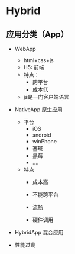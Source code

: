 # Hybrid

## 应用分类（App）
* WebApp
    * html+css+js
    * H5: 前端
    * 特点：
        * 跨平台
        * 成本低
    * js是一门客户端语言
* NativeApp    原生应用
    * 平台
        * iOS
        * android
        * winPhone
        * 塞班
        * 黑莓
        * ....
    * 特点
        * 成本高
        * 不能跨平台

        * 流畅
        * 硬件调用
* HybridApp 混合应用

* 性能过剩